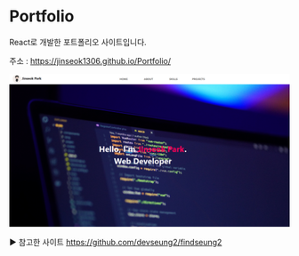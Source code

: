 # Portfolio
React로 개발한 포트폴리오 사이트입니다.  

주소 : https://jinseok1306.github.io/Portfolio/  

<img src="/scan/page1.png"  width="900">  


▶ 참고한 사이트
https://github.com/devseung2/findseung2
